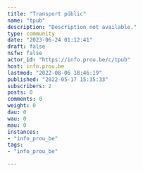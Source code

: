 ```yaml
---
title: "Transport públic" 
name: "tpub"
description: "Description not available."
type: community
date: "2023-06-24 01:12:41"
draft: false
nsfw: false
actor_id: "https://info.prou.be/c/tpub"
host: info.prou.be
lastmod: "2022-08-06 18:46:19"
published: "2022-05-17 15:35:33"
subscribers: 2
posts: 0
comments: 0
weight: 0
dau: 0
wau: 0
mau: 0
instances:
- "info_prou_be"
tags: 
- "info_prou_be"

---
```

